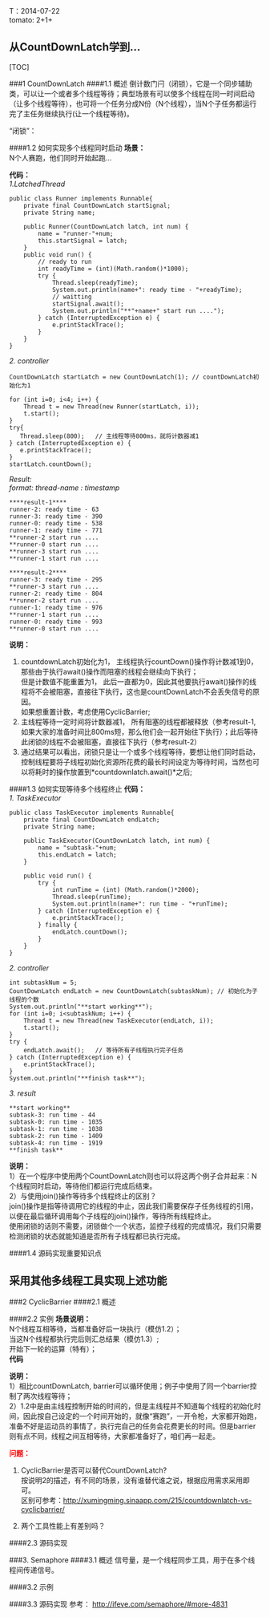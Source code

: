 <meta http-equiv="content-type" content="text/html; charset=UTF-8">

T：2014-07-22  
 tomato: 2+1+

从CountDownLatch学到...
-----------------------------------
[TOC]

###1 CountDownLatch
####1.1 概述
倒计数门闩（闭锁），它是一个同步辅助类，可以让一个或者多个线程等待；典型场景有可以使多个线程在同一时间启动（让多个线程等待），也可将一个任务分成N份（N个线程），当N个子任务都运行完了主任务继续执行(让一个线程等待)。  

“闭锁”：

####1.2 如何实现多个线程同时启动
**场景：**  
N个人赛跑，他们同时开始起跑...  

**代码：**  
*1.LatchedThread*  

    public class Runner implements Runnable{
        private final CountDownLatch startSignal;
        private String name;
    
        public Runner(CountDownLatch latch, int num) {
            name = "runner-"+num;
            this.startSignal = latch;
        }
        public void run() {
            // ready to run
            int readyTime = (int)(Math.random()*1000);
            try {
                Thread.sleep(readyTime);
                System.out.println(name+": ready time - "+readyTime);
                // waitting
                startSignal.await();
                System.out.println("**"+name+" start run ....");
            } catch (InterruptedException e) {
                e.printStackTrace();
            }
        }
    }
*2. controller*  

    CountDownLatch startLatch = new CountDownLatch(1); // countDownLatch初始化为1

    for (int i=0; i<4; i++) {
        Thread t = new Thread(new Runner(startLatch, i));
        t.start();
    }
    try{
       Thread.sleep(800);   // 主线程等待800ms，就将计数器减1
    } catch (InterruptedException e) {
       e.printStackTrace();
    }
    startLatch.countDown();
*Result:*  
*format: thread-name : timestamp*  

    ****result-1****
    runner-2: ready time - 63
    runner-3: ready time - 390
    runner-0: ready time - 538
    runner-1: ready time - 771
    **runner-2 start run ....
    **runner-0 start run ....
    **runner-3 start run ....
    **runner-1 start run ....

    ****result-2****
    runner-3: ready time - 295
    **runner-3 start run ....
    runner-2: ready time - 804
    **runner-2 start run ....
    runner-1: ready time - 976
    **runner-1 start run ....
    runner-0: ready time - 993
    **runner-0 start run ....

**说明：**  
1. countdownLatch初始化为1， 主线程执行countDown()操作将计数减1到0，那些由于执行await()操作而阻塞的线程会继续向下执行；  
但是计数值不能重置为1， 此后一直都为0，因此其他要执行await()操作的线程将不会被阻塞，直接往下执行，这也是countDownLatch不会丢失信号的原因。  
如果想重置计数，考虑使用CyclicBarrier;  
2. 主线程等待一定时间将计数器减1， 所有阻塞的线程都被释放（参考result-1, 如果大家的准备时间比800ms短，那么他们会一起开始往下执行）；此后等待此闭锁的线程不会被阻塞，直接往下执行（参考result-2）  
3. 通过结果可以看出，闭锁只是让一个或多个线程等待，要想让他们同时启动，控制线程要将子线程初始化资源所花费的最长时间设定为等待时间，当然也可以将耗时的操作放置到*countdownlatch.await()*之后;

####1.3 如何实现等待多个线程终止
**代码：**  
*1. TaskExecutor*

    public class TaskExecutor implements Runnable{
        private final CountDownLatch endLatch;
        private String name;
    
        public TaskExecutor(CountDownLatch latch, int num) {
            name = "subtask-"+num;
            this.endLatch = latch;
        }
    
        public void run() {
            try {
                int runTime = (int) (Math.random()*2000);
                Thread.sleep(runTime);
                System.out.println(name+": run time - "+runTime);
            } catch (InterruptedException e) {
                e.printStackTrace();
            } finally {
                endLatch.countDown();
            }
        }
    }

*2. controller*  

    int subtaskNum = 5;
    CountDownLatch endLatch = new CountDownLatch(subtaskNum); // 初始化为子线程的个数
    System.out.println("**start working**");
    for (int i=0; i<subtaskNum; i++) {
        Thread t = new Thread(new TaskExecutor(endLatch, i));
        t.start();
    }
    try {
        endLatch.await();   // 等待所有子线程执行完子任务
    } catch (InterruptedException e) {
        e.printStackTrace();
    }
    System.out.println("**finish task**");

*3. result*  

    **start working**
    subtask-3: run time - 44
    subtask-0: run time - 1035
    subtask-1: run time - 1038
    subtask-2: run time - 1409
    subtask-4: run time - 1919
    **finish task**

**说明：**  
1）在一个程序中使用两个CountDownLatch则也可以将这两个例子合并起来：N个线程同时启动，等待他们都运行完成后结束。  
2）与使用join()操作等待多个线程终止的区别？  
  join()操作是指等待调用它的线程的中止，因此我们需要保存子任务线程的引用，以便在最后循环调用每个子线程的join()操作，等待所有线程终止。  
  使用闭锁的话则不需要，闭锁做个一个状态，监控子线程的完成情况，我们只需要检测闭锁的状态就能知道是否所有子线程都已执行完成。

####1.4 源码实现重要知识点


采用其他多线程工具实现上述功能
-----------------------------------
###2 CyclicBarrier
####2.1 概述

####2.2 实例
**场景说明：**  
N个线程互相等待，当都准备好后一块执行（模仿1.2）；  
当这N个线程都执行完后则汇总结果（模仿1.3）;  
开始下一轮的运算（特有）；  
**代码**  



**说明：**  
1）相比countDownLatch, barrier可以循环使用；例子中使用了同一个barrier控制了两次线程等待；  
2）1.2中是由主线程控制开始的时间的，但是主线程并不知道每个线程的初始化时间，因此按自己设定的一个时间开始的，就像“赛跑”，一开令枪，大家都开始跑，准备不好是运动员的事情了，执行完自己的任务会花费更长的时间。但是barrier则有点不同，线程之间互相等待，大家都准备好了，咱们再一起走。

<font color=ff0000>**问题：**</font>  
1) CyclicBarrier是否可以替代CountDownLatch?  
按说明2的描述，有不同的场景，没有谁替代谁之说，根据应用需求采用即可。  
区别可参考：http://xumingming.sinaapp.com/215/countdownlatch-vs-cyclicbarrier/  

2) 两个工具性能上有差别吗？  

####2.3 源码实现  


###3. Semaphore 
####3.1 概述
信号量，是一个线程同步工具，用于在多个线程间传递信号。

####3.2 示例


####3.3 源码实现
参考： http://ifeve.com/semaphore/#more-4831  
